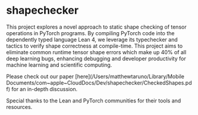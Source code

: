 # shapechecker

This project explores a novel approach to static shape checking of tensor operations in PyTorch programs. By compiling PyTorch code into the dependently typed language Lean 4, we leverage its typechecker and tactics to verify shape correctness at compile-time. This project aims to eliminate common runtime tensor shape errors which make up 40% of all deep learning bugs, enhancing debugging and developer productivity for machine learning and scientific computing.

Please check out our paper [here](/Users/matthewtaruno/Library/Mobile Documents/com~apple~CloudDocs/Dev/shapechecker/CheckedShapes.pdf) for an in-depth discussion. 

Special thanks to the Lean and PyTorch communities for their tools and resources.

